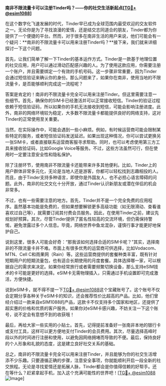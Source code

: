 **南非不限流量卡可以注册Tinder吗？——你的社交生活新起点[[TG💪+ @esim1088](https://t.me/s/esim1088)]**

在这个数字化飞速发展的时代，Tinder早已成为全球范围内最受欢迎的交友软件之一。无论你是为了寻找浪漫的爱情，还是结交志同道合的朋友，Tinder都为你提供了一个便捷的平台。然而，对于很多在南非生活的用户来说，他们可能会有一个疑问：**南非的不限流量卡可以用来注册Tinder吗？**接下来，我们就来详细探讨一下这个问题。

首先，让我们简单了解一下Tinder的基本运作方式。Tinder是一款基于地理位置的社交应用，用户可以通过滑动匹配感兴趣的人。为了使用这款应用，你需要注册一个账户，并且需要绑定一个有效的手机号码。这一步骤非常重要，因为Tinder会通过短信验证来确认你的身份。那么问题来了，如果你在南非，使用当地的不限流量卡，是否能够顺利完成这一流程呢？

答案是肯定的！南非的不限流量卡完全可以用来注册Tinder。但这里需要注意一些细节。首先，确保你的SIM卡已经激活并可以正常接收短信。Tinder的验证过程依赖于短信验证码，所以如果你的手机无法接收到短信，可能会影响注册进度。此外，南非的网络环境较为稳定，大多数不限流量卡都能提供良好的网络支持，这对Tinder的正常使用至关重要。

当然，在实际操作中，可能会遇到一些小麻烦。例如，有时候运营商可能会限制某些特定的服务，或者短信验证码发送延迟。如果出现这种情况，你可以尝试更换另一张SIM卡，或者直接联系运营商客服寻求帮助。同时，也可以考虑使用第三方工具来接收验证码，比如Google Voice等服务。不过，这些方法虽然可行，但在使用时一定要注意安全性和隐私保护。

除了注册环节，使用南非不限流量卡还能带来许多其他便利。比如，Tinder上的用户群体非常多元化，无论是当地人还是游客，你都可以轻松找到志趣相投的人。而且，由于Tinder支持多种语言，即使你是外国友人，也不必担心语言障碍的问题。此外，南非的社交文化十分开放，通过Tinder认识新朋友或潜在伴侣的机会非常多。

不过，也有一些需要注意的地方。首先，Tinder并不是一个完全免费的应用程序。虽然基本功能是免费的，但如果想要解锁更多高级功能（如无限滑动、查看谁喜欢过自己等），就需要订阅其付费会员服务。因此，在使用Tinder之前，建议先规划好预算。其次，尽管Tinder提供了匿名性较高的交流环境，但仍需保持警惕，避免泄露过多个人信息。毕竟，网络世界中鱼龙混杂，谨慎行事才能更好地保护自己。

说到这里，很多人可能会好奇：“那我该如何选择合适的SIM卡呢？”其实，选择南非的不限流量卡并不难。市面上有很多优秀的运营商可供选择，比如Vodacom、MTN、Cell C和雨果网（Rain）等。这些运营商提供的套餐种类丰富，既有针对短期用户的短期流量包，也有适合长期使用的月度套餐。具体选择哪一家，可以根据自己的需求来决定。如果你经常旅行或者需要频繁切换设备，那么支持eSIM技术的卡可能是更好的选择。eSIM卡无需物理插入，只需通过手机设置即可完成激活，方便快捷。

说到eSIM卡，就不得不提一下[TG💪+ @esim1088](https://t.me/s/esim1088)这个宝藏账号了。这个账号不仅会定期分享各种关于eSIM卡的知识，还会推荐性价比超高的产品。比如，他们曾经介绍过一款来自eSIM1088的产品，这款卡不仅支持多个国家和地区，还提供了超实惠的价格和优质的客户服务。如果你对eSIM卡感兴趣，不妨关注一下这个账号，说不定会有意想不到的收获哦！

最后，再给大家一些实用的小贴士。首先，记得提前准备好一张南非本地的银行卡或支付工具，这样可以更方便地支付Tinder的会员费用。其次，尽量选择高峰时段以外的时间进行注册和使用，以避免因网络拥堵而导致的不便。最后，保持良好的个人形象和礼貌的态度，这是建立良好社交关系的基础。

总之，南非的不限流量卡完全可以用来注册Tinder，并且能够为你的社交生活增添不少乐趣。只要遵循正确的步骤，注意安全事项，你就能顺利开启一段全新的社交旅程。无论是寻找爱情还是拓展人脉，Tinder都会是你值得信赖的好帮手。还在等什么？赶紧拿起手机，加入这个充满可能性的世界吧！[[TG💪+ @esim1088](https://t.me/s/esim1088) ![Image](https://i.postimg.cc/4NQfJmqS/Snipaste-2025-05-13-00-14-12.png)]